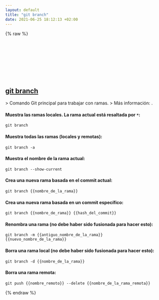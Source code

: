 ```yaml
---
layout: default
title: "git branch"
date: 2021-06-25 18:12:13 +02:00
---
```

{% raw %}
<h2 id="git-branch">
  <a href="/es/common/git-branch.html">git branch</a> <a href="#git-branch"><svg class="icon">
    <use href="/assets/images/unicode_sprite.svg#link" />
  </svg></a>
</h2>
> Comando Git principal para trabajar con ramas.
> Más información: <https://git-scm.com/docs/git-branch>.

#### Muestra las ramas locales. La rama actual está resaltada por `*`:
```shell
git branch
```
#### Muestra todas las ramas (locales y remotas):
```shell
git branch -a
```
#### Muestra el nombre de la rama actual:
```shell
git branch --show-current
```
#### Crea una nueva rama basada en el commit actual:
```shell
git branch {{nombre_de_la_rama}}
```
#### Crea una nueva rama basada en un commit específico:
```shell
git branch {{nombre_de_rama}} {{hash_del_commit}}
```
#### Renombra una rama (no debe haber sido fusionada para hacer esto):
```shell
git branch -m {{antiguo_nombre_de_la_rama}} {{nuevo_nombre_de_la_rama}}
```
#### Borra una rama local (no debe haber sido fusionada para hacer esto):
```shell
git branch -d {{nombre_de_la_rama}}
```
#### Borra una rama remota:
```shell
git push {{nombre_remoto}} --delete {{nombre_de_la_rama_remota}}
```
{% endraw %}